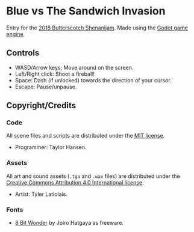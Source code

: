 # Blue vs The Sandwich Invasion
Entry for the [2018 Butterscotch Shenanijam](https://itch.io/bscotch2018).
Made using the [Godot game engine](https://godotengine.org).

## Controls
* WASD/Arrow keys: Move around on the screen.
* Left/Right click: Shoot a fireball!
* Space: Dash (if unlocked) towards the direction of your cursor.
* Escape: Pause/unpause.

## Copyright/Credits
### Code
All scene files and scripts are distributed under the [MIT license](LICENSE).
* Programmer: Taylor Hansen.

### Assets
All art and sound assets (`.tga` and `.wav` files) are distributed under the [Creative Commons Attribution 4.0 International license](https://creativecommons.org/licenses/by/4.0/).
* Artist: Tyler Latiolais.

### Fonts
* [8 Bit Wonder](https://www.dafont.com/8bit-wonder.font) by Joiro Hatgaya as freeware.
